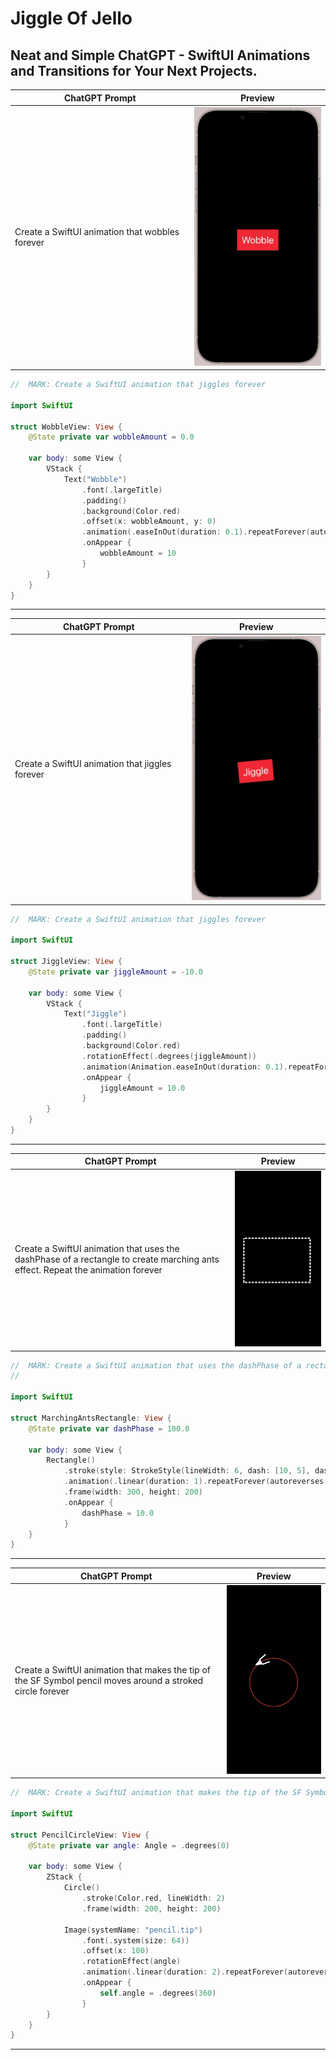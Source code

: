 # Jiggle Of Jello
## Neat and Simple ChatGPT - SwiftUI Animations and Transitions for Your Next Projects.

| ChatGPT Prompt | Preview |
|--------|---------|
| Create a SwiftUI animation that wobbles forever | ![Wobble](https://github.com/GetStream/JiggleOfJello/blob/main/Previews/wobble.png) |

```swift
//  MARK: Create a SwiftUI animation that jiggles forever

import SwiftUI

struct WobbleView: View {
    @State private var wobbleAmount = 0.0
    
    var body: some View {
        VStack {
            Text("Wobble")
                .font(.largeTitle)
                .padding()
                .background(Color.red)
                .offset(x: wobbleAmount, y: 0)
                .animation(.easeInOut(duration: 0.1).repeatForever(autoreverses: true), value: wobbleAmount)
                .onAppear {
                    wobbleAmount = 10
                }
        }
    }
} 
```
-----

| ChatGPT Prompt | Preview |
|--------|---------|
| Create a SwiftUI animation that jiggles forever | ![Jiggle](https://github.com/GetStream/JiggleOfJello/blob/main/Previews/jiggle.png) |

```swift
//  MARK: Create a SwiftUI animation that jiggles forever

import SwiftUI

struct JiggleView: View {
    @State private var jiggleAmount = -10.0
    
    var body: some View {
        VStack {
            Text("Jiggle")
                .font(.largeTitle)
                .padding()
                .background(Color.red)
                .rotationEffect(.degrees(jiggleAmount))
                .animation(Animation.easeInOut(duration: 0.1).repeatForever(autoreverses: true), value: jiggleAmount)
                .onAppear {
                    jiggleAmount = 10.0
                }
        }
    }
}
```
----

| ChatGPT Prompt | Preview |
|--------|---------|
| Create a SwiftUI animation that uses the dashPhase of a rectangle to create marching ants effect. Repeat the animation forever | ![Marching Ants](https://github.com/GetStream/JiggleOfJello/blob/main/Previews/marchnigAnts.gif) |

```swift
//  MARK: Create a SwiftUI animation that uses the dashPhase of a rectangle to create marching ants effect. Repeat the animation forever
//

import SwiftUI

struct MarchingAntsRectangle: View {
    @State private var dashPhase = 100.0

    var body: some View {
        Rectangle()
            .stroke(style: StrokeStyle(lineWidth: 6, dash: [10, 5], dashPhase: dashPhase))
            .animation(.linear(duration: 1).repeatForever(autoreverses: false), value: dashPhase)
            .frame(width: 300, height: 200)
            .onAppear {
                dashPhase = 10.0
            }
    }
}
```
----

| ChatGPT Prompt | Preview |
|--------|---------|
| Create a SwiftUI animation that makes the tip of the SF Symbol pencil moves around a stroked circle forever | ![Marching Ants](https://github.com/GetStream/JiggleOfJello/blob/main/Previews/moveAlongCircle.gif) |

```swift
//  MARK: Create a SwiftUI animation that makes the tip of the SF Symbol pencil moves around a stroked circle forever

import SwiftUI

struct PencilCircleView: View {
    @State private var angle: Angle = .degrees(0)
    
    var body: some View {
        ZStack {
            Circle()
                .stroke(Color.red, lineWidth: 2)
                .frame(width: 200, height: 200)
            
            Image(systemName: "pencil.tip")
                .font(.system(size: 64))
                .offset(x: 100)
                .rotationEffect(angle)
                .animation(.linear(duration: 2).repeatForever(autoreverses: false), value: angle)
                .onAppear {
                    self.angle = .degrees(360)
                }
        }
    }
}
```
----






